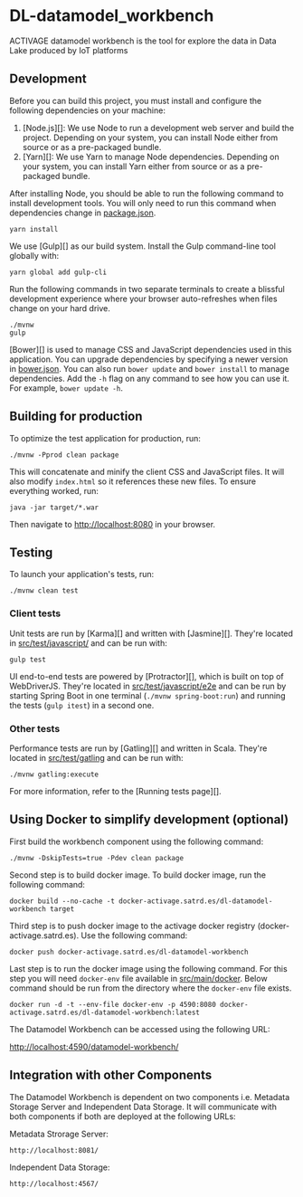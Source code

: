 # DL-datamodel_workbench

ACTIVAGE datamodel workbench is the tool for explore the data in Data Lake produced by IoT platforms


## Development

Before you can build this project, you must install and configure the following dependencies on your machine:

1. [Node.js][]: We use Node to run a development web server and build the project.
   Depending on your system, you can install Node either from source or as a pre-packaged bundle.
2. [Yarn][]: We use Yarn to manage Node dependencies.
   Depending on your system, you can install Yarn either from source or as a pre-packaged bundle.

After installing Node, you should be able to run the following command to install development tools.
You will only need to run this command when dependencies change in [package.json](package.json).

    yarn install

We use [Gulp][] as our build system. Install the Gulp command-line tool globally with:

    yarn global add gulp-cli

Run the following commands in two separate terminals to create a blissful development experience where your browser
auto-refreshes when files change on your hard drive.

    ./mvnw
    gulp

[Bower][] is used to manage CSS and JavaScript dependencies used in this application. You can upgrade dependencies by
specifying a newer version in [bower.json](bower.json). You can also run `bower update` and `bower install` to manage dependencies.
Add the `-h` flag on any command to see how you can use it. For example, `bower update -h`.




## Building for production

To optimize the test application for production, run:

    ./mvnw -Pprod clean package

This will concatenate and minify the client CSS and JavaScript files. It will also modify `index.html` so it references these new files.
To ensure everything worked, run:

    java -jar target/*.war

Then navigate to [http://localhost:8080](http://localhost:8080) in your browser.



## Testing

To launch your application's tests, run:

    ./mvnw clean test

### Client tests

Unit tests are run by [Karma][] and written with [Jasmine][]. They're located in [src/test/javascript/](src/test/javascript/) and can be run with:

    gulp test

UI end-to-end tests are powered by [Protractor][], which is built on top of WebDriverJS. They're located in [src/test/javascript/e2e](src/test/javascript/e2e)
and can be run by starting Spring Boot in one terminal (`./mvnw spring-boot:run`) and running the tests (`gulp itest`) in a second one.
### Other tests

Performance tests are run by [Gatling][] and written in Scala. They're located in [src/test/gatling](src/test/gatling) and can be run with:

    ./mvnw gatling:execute

For more information, refer to the [Running tests page][].

## Using Docker to simplify development (optional)

First build the workbench component using the following command:

    ./mvnw -DskipTests=true -Pdev clean package

Second step is to build docker image. To build docker image, run the following command:

    docker build --no-cache -t docker-activage.satrd.es/dl-datamodel-workbench target
	
Third step is to push docker image to the activage docker registry (docker-activage.satrd.es). Use the following command:

    docker push docker-activage.satrd.es/dl-datamodel-workbench

Last step is to run the docker image using the following command. For this step you will need `docker-env` file available in [src/main/docker](src/main/docker). Below command should be run from the directory where the `docker-env` file exists.

    docker run -d -t --env-file docker-env -p 4590:8080 docker-activage.satrd.es/dl-datamodel-workbench:latest

The Datamodel Workbench can be accessed using the following URL:

[http://localhost:4590/datamodel-workbench/](http://localhost:4590/datamodel-workbench/)

<!--- You can use Docker to improve your development experience. A number of docker-compose configuration are available in the [src/main/docker](src/main/docker) folder to launch required third party services.

For example, to start a mysql database in a docker container, run:

    docker-compose -f src/main/docker/mysql.yml up -d

To stop it and remove the container, run:

    docker-compose -f src/main/docker/mysql.yml down

You can also fully dockerize your application and all the services that it depends on.
To achieve this, first build a docker image of your app by running:

    ./mvnw verify -Pprod dockerfile:build

Then run:

    docker-compose -f src/main/docker/app.yml up -d

For more information refer to [Using Docker and Docker-Compose][]

## Continuous Integration (optional) -->

## Integration with other Components

The Datamodel Workbench is dependent on two components i.e. Metadata Storage Server and Independent Data Storage. It will communicate with both components if both are deployed at the following URLs:

Metadata Strorage Server:

    http://localhost:8081/

Independent Data Storage:

    http://localhost:4567/